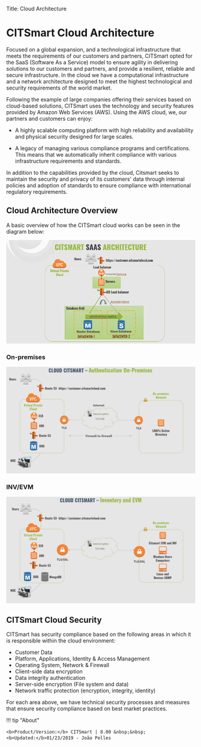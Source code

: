 Title: Cloud Architecture

# CITSmart Cloud Architecture

Focused on a global expansion, and a technological infrastructure that meets the requirements of our customers and partners, CITSmart opted for the SaaS (Software As a Service) model to ensure agility in delivering solutions to our customers and partners, and provide a resilient, reliable and secure infrastructure. In the cloud we have a computational infrastructure and a network architecture designed to meet the highest technological and security requirements of the world market.

Following the example of large companies offering their services based on cloud-based solutions, CITSmart uses the technology and security features provided by Amazon Web Services (AWS). Using the AWS cloud, we, our partners and customers can enjoy:

* A highly scalable computing platform with high reliability and availability and physical security designed for large scales.

* A legacy of managing various compliance programs and certifications. This means that we automatically inherit compliance with various infrastructure requirements and standards.

In addition to the capabilities provided by the cloud, Citsmart seeks to maintain the security and privacy of its customers' data through internal policies and adoption of standards to ensure compliance with international regulatory requirements.

## Cloud Architecture Overview

A basic overview of how the CITSmart cloud works can be seen in the diagram below:

![Screenshot](images/citsmart-cloud-plataform.png)

### On-premises

![Screenshot](images/citsmart-on-premises.jpg)

### INV/EVM

![Screenshot](images/citsmart-inv-evm.jpg)

## CITSmart Cloud Security

CITSmart has security compliance based on the following areas in which it is responsible within the cloud environment:

* Customer Data
* Platform, Applications, Identity & Access Management
* Operating System, Network & Firewall
* Client-side data encryption
* Data integrity authentication
* Server-side encryption (File system and data)
* Network traffic protection (encryption, integrity, identity)

For each area above, we have technical security processes and measures that ensure security compliance based on best market practices.

!!! tip "About"

    <b>Product/Version:</b> CITSmart | 8.00 &nbsp;&nbsp;
    <b>Updated:</b>01/23/2019 - João Pelles  
	
